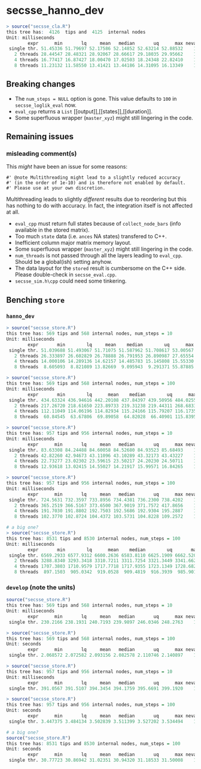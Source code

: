 # secsse_hanno_dev

```R
> source("secsse_cla.R")
this tree has:  4126  tips and  4125  internal nodes
Unit: milliseconds
        expr      min       lq     mean   median       uq      max neval  cld
 single thr. 51.45336 51.79697 52.17586 52.14852 52.63214 52.88532    10 a   
   2 threads 28.44547 28.48321 28.92067 28.66617 29.18035 29.95662    10  b  
   4 threads 16.77417 16.87427 18.00470 17.02503 18.24348 22.82410    10   c 
   8 threads 11.23132 11.58550 13.41421 13.44186 14.31095 16.13349    10    d
```

## Breaking changes 

* The `num_steps = NULL` option is gone. This value defaults to `100` in `secsse_loglik_eval` now.
* `eval_cpp` returns a `List` [[output]],[[states]],[[duration]].
* Some superfluous wrapper (`master_xyz`) might still lingering in the code.

## Remaining issues

### misleading comment(s)

This *might* have been an issue for some reasons:

```
#' @note Multithreading might lead to a slightly reduced accuracy
#' (in the order of 1e-10) and is therefore not enabled by default.
#' Please use at your own discretion.
```

Multithreading leads to slightly *different* results due to reordering but
this has nothing to do with accuracy. In fact, the integration itself is
not affected at all.

* `eval_cpp` must return full states because of `collect_node_bars` (info available in the stored matrix).
* Too much `state` data (i.e. `ances` NA states) transfered to C++.
* Inefficient column major matrix memory layout.
* Some superfluous wrapper (`master_xyz`) might still lingering in the code.
* `num_threads` is not passed through all the layers leading to `eval_cpp`. Should be a global(ish) setting anyhow.
* The data layout for the `stored` result is cumbersome on the C++ side. Please double-check in `secsse_eval.cpp`.
* `secsse_sim.h\cpp` could need some tinkering.

## Benching `store`

### `hanno_dev`

```R
> source("secsse_store.R")
this tree has: 569 tips and 568 internal nodes, num_steps = 10 
Unit: milliseconds
        expr       min        lq     mean    median        uq      max neval
 single thr. 51.039688 51.493067 51.71075 51.587962 51.708617 53.00567    10
   2 threads 26.333897 26.602829 26.78888 26.791953 26.890987 27.65554    10
   4 threads 14.000106 14.289136 14.62157 14.485783 15.145808 15.55330    10
   8 threads  8.605093  8.821089 13.82669  9.095943  9.291371 55.87885    10

> source("secsse_store.R")
this tree has: 569 tips and 568 internal nodes, num_steps = 100 
Unit: milliseconds
        expr       min        lq      mean    median        uq      max neval
 single thr. 434.63324 436.94616 442.20108 437.84397 439.50956 484.0255    10
   2 threads 217.26720 218.61650 223.89733 219.31238 219.44311 268.6833    10
   4 threads 112.11049 114.06196 114.82934 115.24166 115.79207 116.1735    10
   8 threads  60.84545  63.67806  69.89058  64.82028  66.40901 115.8395    10

> source("secsse_store.R")
this tree has: 957 tips and 956 internal nodes, num_steps = 10 
Unit: milliseconds
        expr      min       lq     mean   median       uq      max neval
 single thr. 83.63308 84.24488 84.60058 84.52680 84.93523 85.68493    10   
   2 threads 42.82260 42.94673 43.11096 43.10289 43.32173 43.43227    10  
   4 threads 22.73277 23.02302 23.59615 23.50217 24.20230 24.50711    10 
   8 threads 12.93618 13.02415 14.55027 14.21917 15.99571 16.84265    10

> source("secsse_store.R")
this tree has: 957 tips and 956 internal nodes, num_steps = 100 
Unit: milliseconds
        expr      min       lq     mean   median       uq      max neval
 single thr. 724.5631 732.3597 733.8956 734.4381 736.2300 738.4202    10   
   2 threads 365.2519 366.5167 373.6500 367.9019 371.7572 417.8656    10  
   4 threads 191.7030 191.8802 192.7503 192.5686 192.9304 195.2887    10 
   8 threads 102.3770 102.8724 104.4372 103.5731 104.8228 109.2572    10

# a big one?
> source("secsse_store.R")
this tree has: 8531 tips and 8530 internal nodes, num_steps = 100 
Unit: milliseconds
        expr       min        lq      mean    median        uq       max neval
 single thr. 6569.2933 6577.9312 6600.2636 6583.8110 6625.1909 6662.5209    10
   2 threads 3288.8340 3293.3418 3310.7211 3311.7254 3321.3449 3341.6627    10
   4 threads 1707.3803 1710.9579 1717.7718 1717.9355 1723.1349 1728.6820    10
   8 threads  897.1503  905.0342  919.0528  909.4819  916.3939  985.9016    10
```

### `develop` (note the units)

```R
source("secsse_store.R")
this tree has: 569 tips and 568 internal nodes, num_steps = 10 
Unit: milliseconds
        expr      min       lq     mean   median       uq      max neval
 single thr. 230.2166 238.1931 240.7193 239.9897 246.0346 248.2763    10

> source("secsse_store.R")
this tree has: 569 tips and 568 internal nodes, num_steps = 100 
Unit: seconds
        expr      min       lq     mean   median       uq      max neval
 single thr. 2.068572 2.072582 2.093156 2.082578 2.110746 2.140897    10

> source("secsse_store.R")
this tree has: 957 tips and 956 internal nodes, num_steps = 10 
Unit: milliseconds
        expr      min       lq     mean   median       uq      max neval
 single thr. 391.0567 391.5107 394.3454 394.1759 395.6691 399.1920    10

> source("secsse_store.R")
this tree has: 957 tips and 956 internal nodes, num_steps = 100 
Unit: seconds
        expr      min       lq     mean   median       uq      max neval
 single thr. 3.447375 3.484134 3.502839 3.511399 3.527202 3.534494    10

# a big one?
source("secsse_store.R")
this tree has: 8531 tips and 8530 internal nodes, num_steps = 100 
Unit: seconds
        expr      min       lq     mean   median       uq      max neval
 single thr. 30.77723 30.86942 31.02351 30.94320 31.18533 31.50008    10
```

